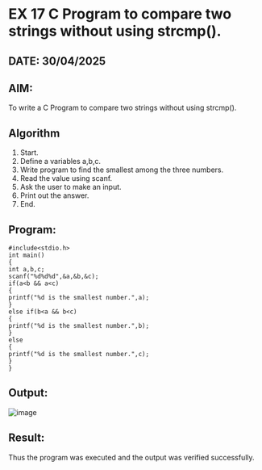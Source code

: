 # EX 17 C Program to compare two strings without using strcmp().
## DATE: 30/04/2025
## AIM:
To write a C Program to compare two strings without using strcmp().

## Algorithm
1. Start. 
2. Define a variables a,b,c. 
3. Write program to find the smallest among the three numbers. 
4. Read the value using scanf. 
5. Ask the user to make an input. 
6. Print out the answer. 
7. End.
   
## Program:
```
#include<stdio.h> 
int main() 
{ 
int a,b,c;  
scanf("%d%d%d",&a,&b,&c);  
if(a<b && a<c) 
{ 
printf("%d is the smallest number.",a); 
} 
else if(b<a && b<c) 
{ 
printf("%d is the smallest number.",b); 
} 
else 
{ 
printf("%d is the smallest number.",c); 
} 
}
```

## Output:
![image](https://github.com/user-attachments/assets/d9ea96d0-80eb-4e27-95ae-06b6dc537d57)



## Result:
Thus the program was executed and the output was verified successfully.
